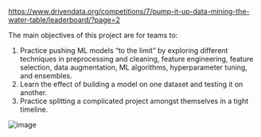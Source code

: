https://www.drivendata.org/competitions/7/pump-it-up-data-mining-the-water-table/leaderboard/?page=2

The main objectives of this project are for teams to:
1.	Practice pushing ML models “to the limit” by exploring different techniques in preprocessing and cleaning, feature engineering, feature selection, data augmentation, ML algorithms, hyperparameter tuning, and ensembles.
2.	Learn the effect of building a model on one dataset and testing it on another.
3.	Practice splitting a complicated project amongst themselves in a tight timeline.

 ![image](https://user-images.githubusercontent.com/39035531/206620966-0024c2fb-46a8-45c0-8d36-3c208f541d01.png)
